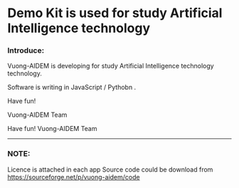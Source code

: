 # Demo Kit is used for study Artificial Intelligence technology

### Introduce:

Vuong-AIDEM is developing for study Artificial Intelligence technology technology.

Software is writing in JavaScript / Pythobn .


Have fun!

Vuong-AIDEM Team

Have fun!
Vuong-AIDEM Team

----
### NOTE: 
Licence is attached in each app
Source code could be download from https://sourceforge.net/p/vuong-aidem/code